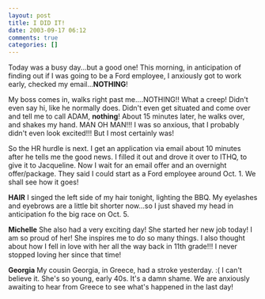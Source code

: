 ```yaml
---
layout: post
title: I DID IT!
date: 2003-09-17 06:12
comments: true
categories: []
---
```

Today was a busy day...but a good one! This morning, in anticipation of finding out if I was going to be a Ford employee, I anxiously got to work early, checked my email...<b>NOTHING</b>!

My boss comes in, walks right past me....NOTHING!! What a creep! Didn't even say hi, like he normally does. Didn't even get situated and come over and tell me to call ADAM, <b>nothing</b>! About 15 minutes later, he walks over, and shakes my hand. MAN OH MAN!!! I was so anxious, that I probably didn't even look excited!!! But I most certainly was!

So the HR hurdle is next. I get an application via email about 10 minutes after he tells me the good news. I filled it out and drove it over to ITHQ, to give it to Jacqueline. Now I wait for an email offer and an overnight offer/package. They said I could start as a Ford employee around Oct. 1. We shall see how it goes!

<b>HAIR</b>
I singed the left side of my hair tonight, lighting the BBQ. My eyelashes and eyebrows are a little bit shorter now...so I just shaved my head in anticipation fo the big race on Oct. 5.

<b>Michelle</b>
She also had a very exciting day! She started her new job today! I am so proud of her! She inspires me to do so many things. I also thought about how I fell in love with her all the way back in 11th grade!!! I never stopped loving her since that time!

<b>Georgia</b>
My cousin Georgia, in Greece, had a stroke yesterday. :( I can't believe it. She's so young, early 40s. It's a damn shame. We are anxiously awaiting to hear from Greece to see what's happened in the last day!
